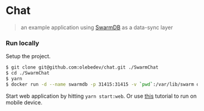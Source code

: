 # Chat
> an example application using [SwarmDB](https://github.com/gritzko/swarm) as a data-sync layer 

### Run locally

Setup the project.

```bash
$ git clone git@github.com:olebedev/chat.git ./SwarmChat
$ cd ./SwarmChat
$ yarn
$ docker run -d --name swarmdb -p 31415:31415 -v `pwd`:/var/lib/swarm olebedev/swarmdb
```

Start web application by hitting `yarn start:web`. Or use [this](https://facebook.github.io/react-native/docs/running-on-device.html) tutorial to run on mobile device.